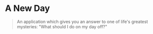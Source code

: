 # A New Day
> An application which gives you an answer to one of life's greatest mysteries: "What should I do on my day off?"
